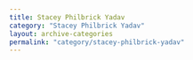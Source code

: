 ```yaml
---
title: Stacey Philbrick Yadav
category: "Stacey Philbrick Yadav"
layout: archive-categories
permalink: "category/stacey-philbrick-yadav"
---
```

